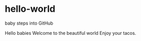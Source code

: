 # hello-world
baby steps into GitHub

Hello babies
  Welcome to the beautiful world
  Enjoy your tacos. 
